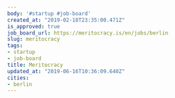 ```yaml
---
body: '#startup #job-board'
created_at: "2019-02-18T23:35:00.471Z"
is_approved: true
job_board_url: https://meritocracy.is/en/jobs/berlin
slug: meritocracy
tags:
- startup
- job-board
title: Meritocracy
updated_at: "2019-06-16T10:36:09.640Z"
cities:
- berlin
---
```

